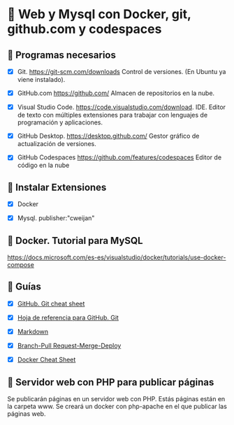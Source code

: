 # :beginner: Web y Mysql con Docker, git, github.com y codespaces

## :bank: Programas necesarios

- [x] Git. https://git-scm.com/downloads  Control de versiones. (En Ubuntu ya viene instalado).

- [x] GitHub.com https://github.com/ Almacen de repositorios en la nube.

- [x] Visual Studio Code. https://code.visualstudio.com/download. IDE. Editor de texto con múltiples extensiones para trabajar con lenguajes de programación y aplicaciones.

- [x] GitHub Desktop. https://desktop.github.com/ Gestor gráfico de actualización de versiones.

- [x] GitHub Codespaces https://github.com/features/codespaces Editor de código en la nube

## :pill: Instalar Extensiones

- [x] Docker

- [x] Mysql. publisher:"cweijan"

## :hammer: Docker. Tutorial para MySQL

https://docs.microsoft.com/es-es/visualstudio/docker/tutorials/use-docker-compose

## :eyes: Guías

- [x] [GitHub. Git cheat sheet](https://github.com/BBDDDocker/Guias/github-git-cheat-sheet.pdf)

- [x] [Hoja de referencia para GitHub. Git](https://github.com/BBDDDocker/Guias/00_git-markdown-cheatsheet.pdf)

- [x] [Markdown](https://github.com/IESAlisal/BBDDDocker/blob/main/Guias/00_git-markdown-cheatsheet.pdf)

- [x] [Branch-Pull Request-Merge-Deploy](https://github.com/IESAlisal/BBDDDocker/blob/main/Guias/github-flow-cheatsheet.pdf)

- [x] [Docker Cheat Sheet ](https://github.com/IESAlisal/BBDDDocker/blob/main/Guias/Docker_Cheat_Sheet-2.pdf)

## :sunrise: Servidor web con PHP para publicar páginas

Se publicarán páginas en un servidor web con PHP. Estás páginas están en la carpeta www.
Se creará un docker con php-apache en el que publicar las páginas web.
